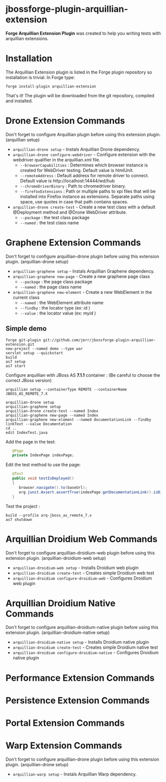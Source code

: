 # jbossforge-plugin-arquillian-extension

**Forge Arquillian Extension Plugin** was created to help you writing tests with arquillian extensions.

# Installation
 
The Arquillian Extension plugin is listed in the Forge plugin repository so installation is trivial. 
In Forge type: 

	forge install-plugin arquillian-extension

That's it! The plugin will be downloaded from the git repository, compiled and installed.

# Drone Extension Commands
Don't forget to configure Arquillian plugin before using this extension plugin. (arquillian setup)
* `arquillian-drone setup` - Instals Arquillian Drone dependency.
* `arquillian-drone configure-webdriver` - Configure extension with the webdriver qualifier in the arquillian.xml file.
	+ `--browserCapabilities` : Determines which browser instance is created for WebDriver testing. Default value is htmlUnit.
	+ `--remoteAddress` : Default address for remote driver to connect. Default value is http://localhost:14444/wd/hub
	+ `--chromeDriverBinary` : Path to chromedriver binary.
	+ `--firefoxExtensions` : Path or multiple paths to xpi files that will be installed into Firefox instance as extensions. Separate paths using space, use quotes in case that path contains spaces.
* `arquillian-drone create-test` - Create a new test class with a default @Deployment method and @Drone WebDriver attribute. 
	+ `--package` : the test class package
	+ `--named` : the test class name
	
# Graphene Extension Commands
Don't forget to configure arquillian-drone plugin before using this extension plugin. (arquillian-drone setup)
* `arquillian-graphene setup` - Instals Arquillian Graphene dependency.
* `arquillian-graphene new-page` - Create a new graphene page class
	+ `--package` : the page class package
	+ `--named` : the page class name
* `arquillian-graphene new-element` - Create a new WebElement in the current class
	+ `--named` : the WebElement attribute name
	+ `--findby` : the locator type (ex: id )
	+ `--value` : the locator value (ex: myid )
	
## Simple demo

	forge git-plugin git://github.com/jerr/jbossforge-plugin-arquillian-extension.git
	new-project --named demo --type war 
	servlet setup --quickstart 
	build
	as7 setup
	as7 start
	
Configure arquillian with JBoss AS **7.1.1** container : (Be careful to choose the correct JBoss version)	
	
	arquillian setup --containerType REMOTE --containerName JBOSS_AS_REMOTE_7.X 
	
	arquillian-drone setup 
	arquillian-graphene setup 
	arquillian-drone create-test --named Index
	arquillian-graphene new-page --named Index
	arquillian-graphene new-element --named documentationLink --findby linkText --value Documentation
	cd ..	
	edit IndexTest.java
Add the page in the test:
```java
   @Page
   private IndexPage indexPage;
```
Edit the  test method to use the page:
```java
   @Test
   public void testIsDeployed()
   {
      browser.navigate().to(baseUrl);
      org.junit.Assert.assertTrue(indexPage.getDocumentationLink().isDisplayed());
   }
```

Test the project :
	
	build --profile arq-jboss_as_remote_7.x 
	as7 shutdown

# Arquillian Droidium Web Commands
Don't forget to configure arquillian-droidium-web plugin before using this extension plugin. (arquillian-droidium-web setup)
* `arquillian-droidium-web setup` - Installs Droidium web plugin
* `arquillian-droidium create-test` - Creates simple Droidium web test
* `arquillian-droidium configure-droidium-web` - Configures Droidium web plugin

# Arquillian Droidium Native Commands
Don't forget to configure arquillian-droidium-native plugin before using this extension plugin. (arquillian-droidium-native setup)
* `arquillian-droidium-native setup` - Installs Droidium native plugin
* `arquillian-droidium create-test` - Creates simple Droidium native test
* `arquillian-droidium configure-droidium-native` - Configures Droidium native plugin

# Performance Extension Commands
# Persistence Extension Commands
# Portal Extension Commands
# Warp Extension Commands
Don't forget to configure arquillian-drone plugin before using this extension plugin. (arquillian-drone setup)
* `arquillian-warp setup` - Instals Arquillian Warp dependency.
